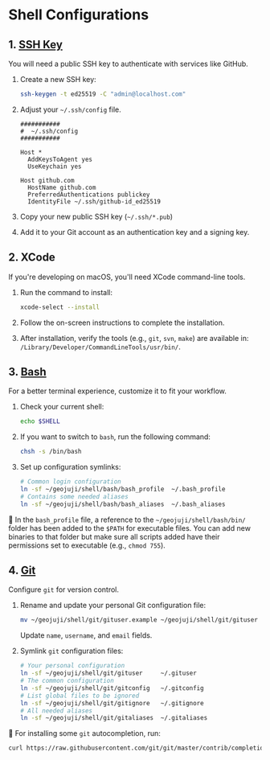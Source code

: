 # Shell Configurations

## 1. [SSH Key](https://help.github.com/articles/connecting-to-github-with-ssh/)

You will need a public SSH key to authenticate with services like GitHub.

1. Create a new SSH key:
    ```bash
    ssh-keygen -t ed25519 -C "admin@localhost.com"
    ```
2. Adjust your `~/.ssh/config` file.

    ```plaintext
    ###########
    #  ~/.ssh/config
    ###########

    Host *
      AddKeysToAgent yes
      UseKeychain yes

    Host github.com
      HostName github.com
      PreferredAuthentications publickey
      IdentityFile ~/.ssh/github-id_ed25519
    ```

3. Copy your new public SSH key (`~/.ssh/*.pub`)
4. Add it to your Git account as an authentication key and a signing key.

## 2. XCode

If you're developing on macOS, you'll need XCode command-line tools.

1. Run the command to install:

    ```bash
    xcode-select --install
    ```

2. Follow the on-screen instructions to complete the installation.
3. After installation, verify the tools (e.g., `git`, `svn`, `make`) are available in: `/Library/Developer/CommandLineTools/usr/bin/`.

## 3. [Bash](https://www.gnu.org/software/bash/)

For a better terminal experience, customize it to fit your workflow.

1. Check your current shell:

    ```bash
    echo $SHELL
    ```

2. If you want to switch to `bash`, run the following command:

    ```bash
    chsh -s /bin/bash
    ```

3. Set up configuration symlinks:

    ```bash
    # Common login configuration
    ln -sf ~/geojuji/shell/bash/bash_profile  ~/.bash_profile
    # Contains some needed aliases
    ln -sf ~/geojuji/shell/bash/bash_aliases  ~/.bash_aliases
    ```

:memo: In the `bash_profile` file, a reference to the `~/geojuji/shell/bash/bin/` folder has been added to the `$PATH` for executable files. You can add new binaries to that folder but make sure all scripts added have their permissions set to executable (e.g., `chmod 755`).

## 4. [Git](https://git-scm.com/)

Configure `git` for version control.

1. Rename and update your personal Git configuration file:

    ```bash
    mv ~/geojuji/shell/git/gituser.example ~/geojuji/shell/git/gituser
    ```

    Update `name`, `username`, and `email` fields.

2. Symlink `git` configuration files:

    ```bash
    # Your personal configuration
    ln -sf ~/geojuji/shell/git/gituser     ~/.gituser
    # The common configuration
    ln -sf ~/geojuji/shell/git/gitconfig   ~/.gitconfig
    # List global files to be ignored
    ln -sf ~/geojuji/shell/git/gitignore   ~/.gitignore
    # All needed aliases
    ln -sf ~/geojuji/shell/git/gitaliases  ~/.gitaliases
    ```

:memo: For installing some `git` autocompletion, run:

```bash
curl https://raw.githubusercontent.com/git/git/master/contrib/completion/git-completion.bash -o ~/.git-completion.bash
```
